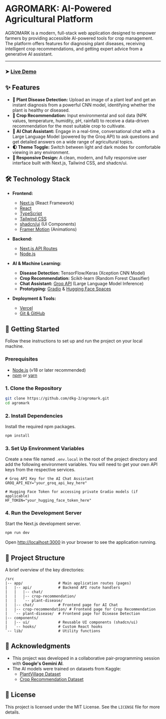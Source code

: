 # AGROMARK: AI-Powered Agricultural Platform

AGROMARK is a modern, full-stack web application designed to empower farmers by providing accessible AI-powered tools for crop management. The platform offers features for diagnosing plant diseases, receiving intelligent crop recommendations, and getting expert advice from a generative AI assistant.

---

### ➤ [Live Demo](https://agromark.vercel.app/)

## ✨ Features

-   **🌿 Plant Disease Detection:** Upload an image of a plant leaf and get an instant diagnosis from a powerful CNN model, identifying whether the plant is healthy or diseased.
-   **🌾 Crop Recommendation:** Input environmental and soil data (NPK values, temperature, humidity, pH, rainfall) to receive a data-driven recommendation for the most suitable crop to cultivate.
-   **🤖 AI Chat Assistant:** Engage in a real-time, conversational chat with a Large Language Model (powered by the Groq API) to ask questions and get detailed answers on a wide range of agricultural topics.
-   **🌓 Theme Toggle:** Switch between light and dark modes for comfortable viewing in any environment.
-   **📱 Responsive Design:** A clean, modern, and fully responsive user interface built with Next.js, Tailwind CSS, and shadcn/ui.

## 🛠️ Technology Stack

-   **Frontend:**
    -   [Next.js](https://nextjs.org/) (React Framework)
    -   [React](https://reactjs.org/)
    -   [TypeScript](https://www.typescriptlang.org/)
    -   [Tailwind CSS](https://tailwindcss.com/)
    -   [shadcn/ui](https://ui.shadcn.com/) (UI Components)
    -   [Framer Motion](https://www.framer.com/motion/) (Animations)

-   **Backend:**
    -   [Next.js API Routes](https://nextjs.org/docs/api-routes/introduction)
    -   [Node.js](https://nodejs.org/)

-   **AI & Machine Learning:**
    -   **Disease Detection:** TensorFlow/Keras (Xception CNN Model)
    -   **Crop Recommendation:** Scikit-learn (Random Forest Classifier)
    -   **Chat Assistant:** [Groq API](https://groq.com/) (Large Language Model Inference)
    -   **Prototyping:** [Gradio](https://www.gradio.app/) & [Hugging Face Spaces](https://huggingface.co/spaces)

-   **Deployment & Tools:**
    -   [Vercel](https://vercel.com/)
    -   [Git & GitHub](https://github.com/)

## 🚀 Getting Started

Follow these instructions to set up and run the project on your local machine.

### Prerequisites

-   [Node.js](https://nodejs.org/en/download/) (v18 or later recommended)
-   [npm](https://www.npmjs.com/get-npm) or [yarn](https://yarnpkg.com/)

### 1. Clone the Repository

```bash
git clone https://github.com/dkg-2/agromark.git
cd agromark
```

### 2. Install Dependencies

Install the required npm packages.

```bash
npm install
```

### 3. Set Up Environment Variables

Create a new file named `.env.local` in the root of the project directory and add the following environment variables. You will need to get your own API keys from the respective services.

```env
# Groq API Key for the AI Chat Assistant
GROQ_API_KEY="your_groq_api_key_here"

# Hugging Face Token for accessing private Gradio models (if applicable)
HF_TOKEN="your_hugging_face_token_here"
```

### 4. Run the Development Server

Start the Next.js development server.

```bash
npm run dev
```

Open [http://localhost:3000](http://localhost:3000) in your browser to see the application running.

## 📂 Project Structure

A brief overview of the key directories:

```
/src
|-- app/                # Main application routes (pages)
|   |-- api/            # Backend API route handlers
|   |   |-- chat/
|   |   |-- crop-recommendation/
|   |   `-- plant-disease/
|   |-- chat/           # Frontend page for AI Chat
|   |-- crop-recommendation/ # Frontend page for Crop Recommendation
|   `-- plant-disease/  # Frontend page for Disease Detection
|-- components/
|   |-- ui/             # Reusable UI components (shadcn/ui)
|   `-- hooks/          # Custom React hooks
`-- lib/                # Utility functions
```

## 🤝 Acknowledgments

-   This project was developed in a collaborative pair-programming session with **Google's Gemini AI**.
-   The AI models were trained on datasets from Kaggle:
    -   [PlantVillage Dataset](https://www.kaggle.com/datasets/abdallahalidev/plantvillage-dataset)
    -   [Crop Recommendation Dataset](https://www.kaggle.com/datasets/atharvaingle/crop-recommendation-dataset)

## 📄 License

This project is licensed under the MIT License. See the `LICENSE` file for more details.
